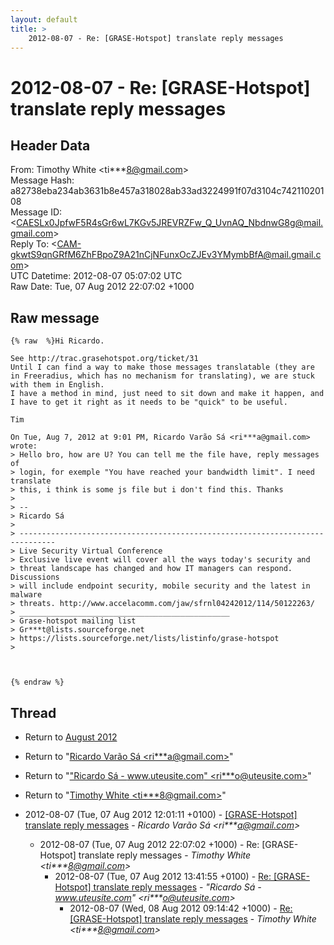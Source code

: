 ```yaml
---
layout: default
title: >
    2012-08-07 - Re: [GRASE-Hotspot] translate reply messages
---
```


# 2012-08-07 - Re: [GRASE-Hotspot] translate reply messages

## Header Data

From: Timothy White \<ti***8@gmail.com\><br>
Message Hash: a82738eba234ab3631b8e457a318028ab33ad3224991f07d3104c74211020108<br>
Message ID: \<CAESLx0JpfwF5R4sGr6wL7KGv5JREVRZFw_Q_UvnAQ_NbdnwG8g@mail.gmail.com\><br>
Reply To: \<CAM-gkwtS9qnGRfM6ZhFBpoZ9A21nCjNFunxOcZJEv3YMymbBfA@mail.gmail.com\><br>
UTC Datetime: 2012-08-07 05:07:02 UTC<br>
Raw Date: Tue, 07 Aug 2012 22:07:02 +1000<br>

## Raw message

```
{% raw  %}Hi Ricardo.

See http://trac.grasehotspot.org/ticket/31
Until I can find a way to make those messages translatable (they are
in Freeradius, which has no mechanism for translating), we are stuck
with them in English.
I have a method in mind, just need to sit down and make it happen, and
I have to get it right as it needs to be "quick" to be useful.

Tim

On Tue, Aug 7, 2012 at 9:01 PM, Ricardo Varão Sá <ri***a@gmail.com> wrote:
> Hello bro, how are U? You can tell me the file have, reply messages of
> login, for exemple "You have reached your bandwidth limit". I need translate
> this, i think is some js file but i don't find this. Thanks
>
> --
> Ricardo Sá
>
> ------------------------------------------------------------------------------
> Live Security Virtual Conference
> Exclusive live event will cover all the ways today's security and
> threat landscape has changed and how IT managers can respond. Discussions
> will include endpoint security, mobile security and the latest in malware
> threats. http://www.accelacomm.com/jaw/sfrnl04242012/114/50122263/
> _______________________________________________
> Grase-hotspot mailing list
> Gr***t@lists.sourceforge.net
> https://lists.sourceforge.net/lists/listinfo/grase-hotspot
>



{% endraw %}
```

## Thread

+ Return to [August 2012](/archive/2012/08)

+ Return to "[Ricardo Varão Sá <ri***a<span>@</span>gmail.com>](/authors/ri___a_at_gmail_com)"
+ Return to "["Ricardo Sá - www.uteusite.com" <ri***o<span>@</span>uteusite.com>](/authors/ri___o_at_uteusite_com)"
+ Return to "[Timothy White <ti***8<span>@</span>gmail.com>](/authors/ti___8_at_gmail_com)"

+ 2012-08-07 (Tue, 07 Aug 2012 12:01:11 +0100) - [[GRASE-Hotspot] translate reply messages](/archive/2012/08/7001b5f22fff7ae732d6bca086ab72b952845323ed872dfd402b357f90aecbd6) - _Ricardo Varão Sá \<ri***a@gmail.com\>_
  + 2012-08-07 (Tue, 07 Aug 2012 22:07:02 +1000) - Re: [GRASE-Hotspot] translate reply messages - _Timothy White \<ti***8@gmail.com\>_
    + 2012-08-07 (Tue, 07 Aug 2012 13:41:55 +0100) - [Re: [GRASE-Hotspot] translate reply messages](/archive/2012/08/ccf70de442608b068d38b1808fe2fb607fb1ce9e52b9d416a3629a0d24efcbfd) - _"Ricardo Sá - www.uteusite.com" \<ri***o@uteusite.com\>_
      + 2012-08-07 (Wed, 08 Aug 2012 09:14:42 +1000) - [Re: [GRASE-Hotspot] translate reply messages](/archive/2012/08/8dc2d392b36767514631d46d49a9a7634b90dc0b14be573e7e3e920487ff5eae) - _Timothy White \<ti***8@gmail.com\>_

